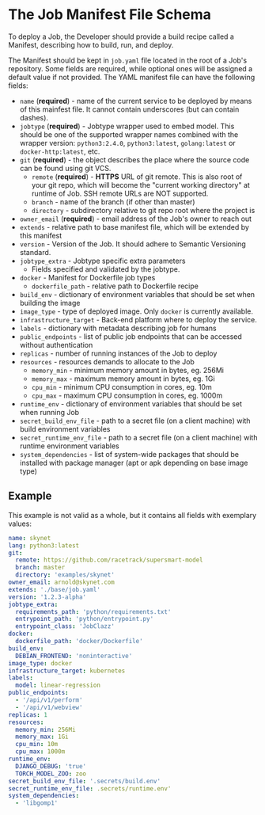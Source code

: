 # The Job Manifest File Schema

To deploy a Job, the Developer should provide a build recipe called a Manifest,
describing how to build, run, and deploy.

The Manifest should be kept in `job.yaml` file located in the root of a Job's
repository. Some fields are required, while optional ones will be assigned a
default value if not provided. The YAML manifest file can have the following
fields:

- `name` (**required**) - name of the current service to be deployed by means of
  this mainfest file. It cannot contain underscores (but can contain dashes).
- `jobtype` (**required**) - Jobtype wrapper used to embed model. This should be one
  of the supported wrapper names combined with the wrapper version:
  `python3:2.4.0`, `python3:latest`, `golang:latest` or `docker-http:latest`, etc.
- `git` (**required**) - the object describes the place where the source code can be
  found using git VCS.
    - `remote` (**required**) - **HTTPS** URL of git remote. This is also root of your
      git repo, which will become the "current working directory" at runtime of Job.
      SSH remote URLs are NOT supported.
    - `branch` - name of the branch (if other than master)
    - `directory` - subdirectory relative to git repo root where the project is
- `owner_email` (**required**) - email address of the Job's owner to reach out
- `extends` - relative path to base manifest file, which will be extended by this manifest
- `version` - Version of the Job. It should adhere to Semantic Versioning standard.
- `jobtype_extra` - Jobtype specific extra parameters
    - Fields specified and validated by the jobtype.
- `docker` - Manifest for Dockerfile job types
    - `dockerfile_path` - relative path to Dockerfile recipe
- `build_env` - dictionary of environment variables that should be set when building the image
- `image_type` - type of deployed image. Only `docker` is currently available.
- `infrastructure_target` - Back-end platform where to deploy the service.
- `labels` - dictionary with metadata describing job for humans
- `public_endpoints` - list of public job endpoints that can be accessed without authentication
- `replicas` - number of running instances of the Job to deploy
- `resources` - resources demands to allocate to the Job
    - `memory_min` - minimum memory amount in bytes, eg. 256Mi
    - `memory_max` - maximum memory amount in bytes, eg. 1Gi
    - `cpu_min` - minimum CPU consumption in cores, eg. 10m
    - `cpu_max` - maximum CPU consumption in cores, eg. 1000m
- `runtime_env` - dictionary of environment variables that should be set when running Job
- `secret_build_env_file` - path to a secret file (on a client machine) with build environment variables
- `secret_runtime_env_file` - path to a secret file (on a client machine) with runtime environment variables
- `system_dependencies` - list of system-wide packages that should be installed with package manager
  (apt or apk depending on base image type)

## Example
This example is not valid as a whole, but it contains all fields with exemplary values:
```yaml
name: skynet
lang: python3:latest
git:
  remote: https://github.com/racetrack/supersmart-model
  branch: master
  directory: 'examples/skynet'
owner_email: arnold@skynet.com
extends: './base/job.yaml'
version: '1.2.3-alpha'
jobtype_extra:
  requirements_path: 'python/requirements.txt'
  entrypoint_path: 'python/entrypoint.py'
  entrypoint_class: 'JobClazz'
docker:
  dockerfile_path: 'docker/Dockerfile'
build_env:
  DEBIAN_FRONTEND: 'noninteractive'
image_type: docker
infrastructure_target: kubernetes
labels:
  model: linear-regression
public_endpoints:
  - '/api/v1/perform'
  - '/api/v1/webview'
replicas: 1
resources:
  memory_min: 256Mi
  memory_max: 1Gi
  cpu_min: 10m
  cpu_max: 1000m
runtime_env:
  DJANGO_DEBUG: 'true'
  TORCH_MODEL_ZOO: zoo
secret_build_env_file: '.secrets/build.env'
secret_runtime_env_file: .secrets/runtime.env'
system_dependencies:
  - 'libgomp1'
```
